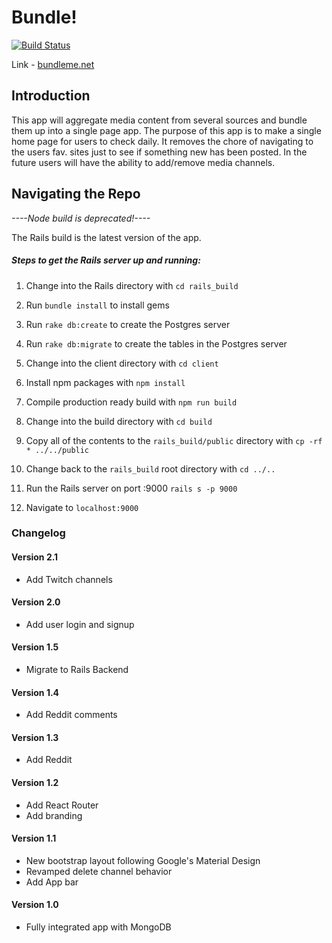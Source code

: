 # Bundle!
[![Build Status](https://travis-ci.org/jinchen93/bundle-app.svg?branch=master)](https://travis-ci.org/jinchen93/bundle-app)

Link - [bundleme.net](http://bundleme.net/)

## Introduction
This app will aggregate media content from several sources and bundle them up into a single page app.
The purpose of this app is to make a single home page for users to check daily.
It removes the chore of navigating to the users fav. sites just to see if something new has been posted.
In the future users will have the ability to add/remove media channels.


## Navigating the Repo
_----Node build is deprecated!----_

The Rails build is the latest version of the app.

##### Steps to get the Rails server up and running:
1. Change into the Rails directory with `cd rails_build`

2. Run `bundle install` to install gems

3. Run `rake db:create` to create the Postgres server

4. Run `rake db:migrate` to create the tables in the Postgres server

5. Change into the client directory with `cd client`

6. Install npm packages with `npm install`

7. Compile production ready build with `npm run build`

8. Change into the build directory with `cd build`

9. Copy all of the contents to the `rails_build/public` directory with `cp -rf * ../../public`

10. Change back to the `rails_build` root directory with `cd ../..`

11. Run the Rails server on port :9000 `rails s -p 9000`

12. Navigate to `localhost:9000`

### Changelog
#### Version 2.1
- Add Twitch channels

#### Version 2.0
- Add user login and signup

#### Version 1.5
- Migrate to Rails Backend

#### Version 1.4
- Add Reddit comments

#### Version 1.3
- Add Reddit

#### Version 1.2
- Add React Router
- Add branding

#### Version 1.1
- New bootstrap layout following Google's Material Design
- Revamped delete channel behavior
- Add App bar

#### Version 1.0
- Fully integrated app with MongoDB

